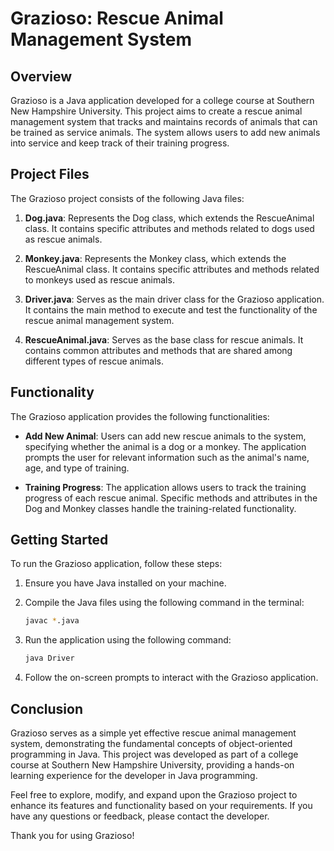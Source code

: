# Grazioso: Rescue Animal Management System

## Overview

Grazioso is a Java application developed for a college course at Southern New Hampshire University. This project aims to create a rescue animal management system that tracks and maintains records of animals that can be trained as service animals. The system allows users to add new animals into service and keep track of their training progress.

## Project Files

The Grazioso project consists of the following Java files:

1. **Dog.java**: Represents the Dog class, which extends the RescueAnimal class. It contains specific attributes and methods related to dogs used as rescue animals.

2. **Monkey.java**: Represents the Monkey class, which extends the RescueAnimal class. It contains specific attributes and methods related to monkeys used as rescue animals.

3. **Driver.java**: Serves as the main driver class for the Grazioso application. It contains the main method to execute and test the functionality of the rescue animal management system.

4. **RescueAnimal.java**: Serves as the base class for rescue animals. It contains common attributes and methods that are shared among different types of rescue animals.

## Functionality

The Grazioso application provides the following functionalities:

- **Add New Animal**: Users can add new rescue animals to the system, specifying whether the animal is a dog or a monkey. The application prompts the user for relevant information such as the animal's name, age, and type of training.

- **Training Progress**: The application allows users to track the training progress of each rescue animal. Specific methods and attributes in the Dog and Monkey classes handle the training-related functionality.

## Getting Started

To run the Grazioso application, follow these steps:

1. Ensure you have Java installed on your machine.

2. Compile the Java files using the following command in the terminal:

    ```bash
    javac *.java
    ```

3. Run the application using the following command:

    ```bash
    java Driver
    ```

4. Follow the on-screen prompts to interact with the Grazioso application.

## Conclusion

Grazioso serves as a simple yet effective rescue animal management system, demonstrating the fundamental concepts of object-oriented programming in Java. This project was developed as part of a college course at Southern New Hampshire University, providing a hands-on learning experience for the developer in Java programming.

Feel free to explore, modify, and expand upon the Grazioso project to enhance its features and functionality based on your requirements. If you have any questions or feedback, please contact the developer.

Thank you for using Grazioso!